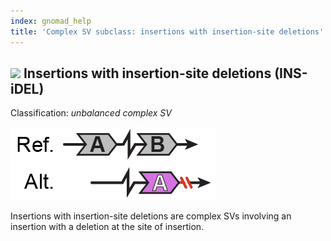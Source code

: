 ```yaml
---
index: gnomad_help  
title: 'Complex SV subclass: insertions with insertion-site deletions'  
---
```


## ![](https://placehold.it/15/71E38C/000000?text=+) Insertions with insertion-site deletions (INS-iDEL)  

Classification: _unbalanced complex SV_

![Insertion with insertion-site deletion (dDUP)](gnomAD_browser.SV_schematics_INS_iDEL.jpg)  

Insertions with insertion-site deletions are complex SVs involving an insertion with a deletion at the site of insertion.  
